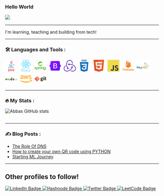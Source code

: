 ### Hello World
<img src="https://media.giphy.com/media/kEWaYdvMwTIduesqGe/giphy.gif" width="250"/>
  
---
 
 I'm learning, teaching and building from tech!
 
 
</div>

---

### :hammer_and_wrench: Languages and Tools :

<div>
  <img src="https://github.com/devicons/devicon/blob/master/icons/java/java-original-wordmark.svg" title="Java" alt="Java" width="40" height="40"/>&nbsp;
  <img src="https://github.com/devicons/devicon/blob/master/icons/react/react-original-wordmark.svg" title="React" alt="React" width="40" height="40"/>&nbsp;
  <img src="https://github.com/devicons/devicon/blob/master/icons/spring/spring-original-wordmark.svg" title="Spring" alt="Spring" width="40" height="40"/>&nbsp;
  <img src="https://github.com/devicons/devicon/blob/master/icons/bootstrap/bootstrap-original.svg" title="Material UI" alt="BootStrap" width="40" height="40"/>&nbsp;
  <img src="https://github.com/devicons/devicon/blob/master/icons/redux/redux-original.svg" title="Redux" alt="Redux " width="40" height="40"/>&nbsp;
  <img src="https://github.com/devicons/devicon/blob/master/icons/css3/css3-plain-wordmark.svg"  title="CSS3" alt="CSS" width="40" height="40"/>&nbsp;
  <img src="https://github.com/devicons/devicon/blob/master/icons/html5/html5-original.svg" title="HTML5" alt="HTML" width="40" height="40"/>&nbsp;
  <img src="https://github.com/devicons/devicon/blob/master/icons/javascript/javascript-original.svg" title="JavaScript" alt="JavaScript" width="40" height="40"/>&nbsp;
  <img src="https://github.com/devicons/devicon/blob/master/icons/firebase/firebase-plain-wordmark.svg" title="Firebase" alt="Firebase" width="40" height="40"/>&nbsp;
  <img src="https://github.com/devicons/devicon/blob/master/icons/mysql/mysql-original-wordmark.svg" title="MySQL"  alt="MySQL" width="40" height="40"/>&nbsp;
  <img src="https://github.com/devicons/devicon/blob/master/icons/nodejs/nodejs-original-wordmark.svg" title="NodeJS" alt="NodeJS" width="40" height="40"/>&nbsp;
  <img src="https://github.com/devicons/devicon/blob/master/icons/amazonwebservices/amazonwebservices-plain-wordmark.svg" title="AWS" alt="AWS" width="40" height="40"/>&nbsp;
  <img src="https://github.com/devicons/devicon/blob/master/icons/git/git-original-wordmark.svg" title="Git" **alt="Git" width="40" height="40"/>
</div>

---

### :fire: My Stats :


![Abbas GitHub stats](https://github-readme-stats.vercel.app/api?username=Abbas-Hussain-Muzammil&theme=codeSTACKr&show_icons=true) 
<br>
<img src="https://komarev.com/ghpvc/?username=Abbas-Hussain-Muzammil&style=flat-square&color=blue" alt=""/>


---

### :writing_hand: Blog Posts :

<!-- BLOG-POST-LIST:START -->
- [The Role Of DNS](https://abbashussain2399.medium.com/the-role-of-dns-2ab034dfba05?source=rss-d236717106b3------2)
- [How to create your own QR code using PYTHON](https://abbashussain2399.medium.com/how-to-create-your-own-qr-code-using-python-1a3ce5e44bfe?source=rss-d236717106b3------2)
- [Starting ML Journey](https://abbashussain2399.medium.com/started-ml-journey-bfb254a177d5?source=rss-d236717106b3------2)
<!-- BLOG-POST-LIST:END -->

---
## Other profiles to follow!

<div id="header" align="">
  
  <div id="badges">
  <a href="your-linkedin-URL">
    <img src="https://img.shields.io/badge/LinkedIn-blue?style=for-the-badge&logo=linkedin&logoColor=white" alt="LinkedIn Badge"/>
  </a>
  <a href="your-hashnode-URL">
    <img src="https://img.shields.io/badge/hashnode-darkblue?style=for-the-badge&logo=hashnode&logoColor=white" alt="Hashnode Badge"/>
  </a>
  <a href="your-twitter-URL">
    <img src="https://img.shields.io/badge/Twitter-blue?style=for-the-badge&logo=twitter&logoColor=white" alt="Twitter Badge"/>
  </a>
    <a href="your-LeetCode-URL">
    <img src="https://img.shields.io/badge/LeetCode-yellow?style=for-the-badge&logo=leetcode&logoColor=white" alt="LeetCode Badge"/>
  </a>
</div>


<!--
**Abbas-Hussain-Muzammil/Abbas-Hussain-Muzammil** is a ✨ _special_ ✨ repository because its `README.md` (this file) appears on your GitHub profile.



Here are some ideas to get you started:

- 🔭 I’m currently working on ...
- 🌱 I’m currently learning ...
- 👯 I’m looking to collaborate on ...
- 🤔 I’m looking for help with ...
- 💬 Ask me about ...
- 📫 How to reach me: ...
- 😄 Pronouns: ...
- ⚡ Fun fact: ...
-->
